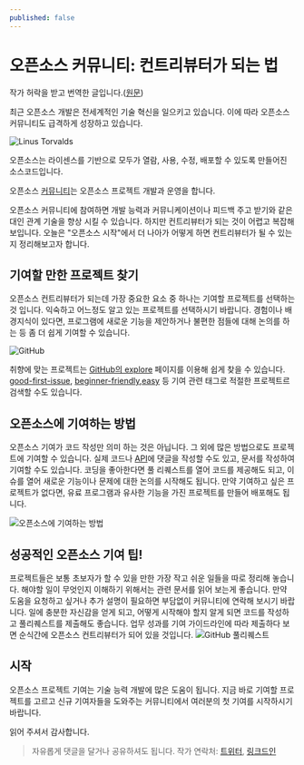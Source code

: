 ```yaml
---
published: false
---
```

# 오픈소스 커뮤니티: 컨트리뷰터가 되는 법
작가 허락을 받고 번역한 글입니다.([원문](https://dev.to/saharshlaud/open-source-community-how-to-become-an-active-contributor-f3d))

최근 오픈소스 개발은 전세계적인 기술 혁신을 일으키고 있습니다. 이에 따라 오픈소스 커뮤니티도 급격하게 성장하고 있습니다.

![Linus Torvalds](https://res.cloudinary.com/practicaldev/image/fetch/s--wXeXKOV2--/c_limit%2Cf_auto%2Cfl_progressive%2Cq_auto%2Cw_880/https://dev-to-uploads.s3.amazonaws.com/uploads/articles/7f4ogr7zd2x39r9qw5go.jpg)

오픈소스는 라이센스를 기반으로 모두가 열람, 사용, 수정, 배포할 수 있도록 만들어진 소스코드입니다.

오픈소스 [커뮤니티](https://opensource.org/community)는 오픈소스 프로젝트 개발과 운영을 합니다.

오픈소스 커뮤니티에 참여하면 개발 능력과 커뮤니케이션이나 피드백 주고 받기와 같은 대인 관계 기술을 향상 시킬 수 있습니다. 하지만 컨트리뷰터가 되는 것이 어렵고 복잡해 보입니다. 오늘은 "오픈소스 시작"에서 더 나아가 어떻게 하면 컨트리뷰터가 될 수 있는지 정리해보고자 합니다.

## 기여할 만한 프로젝트 찾기
오픈소스 컨트리뷰터가 되는데 가장 중요한 요소 중 하나는 기여할 프로젝트를 선택하는 것 입니다. 익숙하고 어느정도 알고 있는 프로젝트를 선택하시기 바랍니다. 경험이나 배경지식이 있다면, 프로그램에 새로운 기능을 제안하거나 불편한 점들에 대해 논의를 하는 등 좀 더 쉽게 기여할 수 있습니다.

![GitHub](https://res.cloudinary.com/practicaldev/image/fetch/s--ltPgAol0--/c_limit%2Cf_auto%2Cfl_progressive%2Cq_auto%2Cw_880/https://dev-to-uploads.s3.amazonaws.com/uploads/articles/f6bmkzd6mffp01akj82d.png)

취향에 맞는 프로젝트는 [GitHub의 explore](https://github.com/explore) 페이지를 이용해 쉽게 찾을 수 있습니다. [good-first-issue](https://github.com/topics/good-first-issue), [beginner-friendly](https://github.com/topics/beginner-friendly),[easy](https://github.com/topics/easy) 등 기여 관련 태그로 적절한 프로젝트르 검색할 수도 있습니다.

## 오픈소스에 기여하는 방법
오픈소스 기여가 코드 작성만 의미 하는 것은 아닙니다. 그 외에 많은 방법으로도 프로젝트에 기여할 수 있습니다. 실제 코드나 [API](https://aviyel.com/post/78/say-hello-to-hoppscotch-our-first-open-source-project-on-aviyel)에 댓글을 작성할 수도 있고, 문서를 작성하여 기여할 수도 있습니다. 코딩을 좋아한다면 풀 리퀘스트를 열어 코드를 제공해도 되고, 이슈를 열어 새로운 기능이나 문제에 대한 논의를 시작해도 됩니다. 만약 기여하고 싶은 프로젝트가 없다면, 유료 프로그램과 유사한 기능을 가진 프로젝트를 만들어 배포해도 됩니다.

![오픈소스에 기여하는 방법](https://res.cloudinary.com/practicaldev/image/fetch/s--NBve7YfH--/c_limit%2Cf_auto%2Cfl_progressive%2Cq_auto%2Cw_880/https://dev-to-uploads.s3.amazonaws.com/uploads/articles/s5pgug12v0qvwdvllevt.png)

## 성공적인 오픈소스 기여 팁!
프로젝트들은 보통 초보자가 할 수 있을 만한 가장 작고 쉬운 일들을 따로 정리해 놓습니다. 해야할 일이 무엇인지 이해하기 위해서는 관련 문서를 읽어 보는게 좋습니다. 만약 도움을 요청하고 싶거나 추가 설명이 필요하면 부담없이 커뮤니티에 연락해 보시기 바랍니다. 일에 충분한 자신감을 얻게 되고, 어떻게 시작해야 할지 알게 되면 코드를 작성하고 풀리퀘스트를 제출해도 좋습니다. 업무 성과를 기여 가이드라인에 따라 제출하다 보면 순식간에 오픈소스 컨트리뷰터가 되어 있을 것입니다.
![GitHub 풀리퀘스트](https://res.cloudinary.com/practicaldev/image/fetch/s--1ZXGXEdq--/c_limit%2Cf_auto%2Cfl_progressive%2Cq_auto%2Cw_880/https://dev-to-uploads.s3.amazonaws.com/uploads/articles/cdr0rzqntvo41vbahuu1.png)

## 시작
오픈소스 프로젝트 기여는 기술 능력 개발에 많은 도움이 됩니다. 지금 바로 기여할 프로젝트를 고르고 신규 기여자들을 도와주는 커뮤니티에서 여러분의 첫 기여를 시작하시기 바랍니다.

읽어 주셔서 감사합니다.

> 자유롭게 댓글을 달거나 공유하셔도 됩니다. 작가 연락처: [트위터](https://hashnode.com/@saharshlaud), [링크드인](https://in.linkedin.com/in/saharsh-laud)
